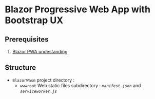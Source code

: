 # Blazor Progressive Web App with Bootstrap UX

## Prerequisites
1. [Blazor PWA undestanding](https://github.com/FrancoisDotNet/BlazorPwa)

## Structure
- `BlazorWasm` project directory :
  - `wwwroot` Web static files subdirectory : *`manifest.json`* and *`serviceworker.js`*
